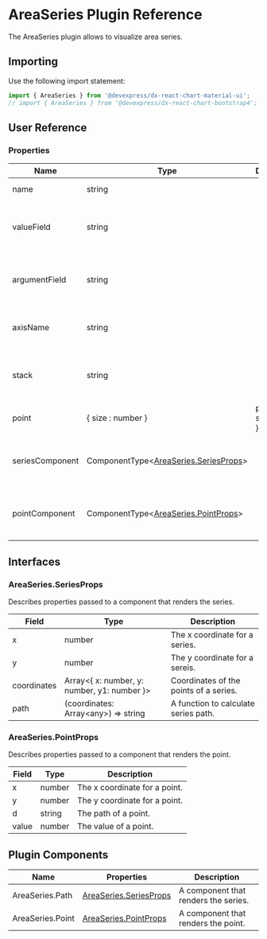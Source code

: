 # AreaSeries Plugin Reference

The AreaSeries plugin allows to visualize area series.

## Importing

Use the following import statement:

```js
import { AreaSeries } from '@devexpress/dx-react-chart-material-ui';
// import { AreaSeries } from '@devexpress/dx-react-chart-bootstrap4';
```
## User Reference

### Properties

Name | Type | Default | Description
-----|------|---------|------------
name | string | | A series name.
valueField | string | | Data field provides values for series points.
argumentField | string | | Data field provides arguments for series points.
axisName | string | | Axis to which the series is bonded.
stack | string | | Specifies which stack the series should belongs to.
point | { size : number } | point: { size: 7 } | Specifies point options.
seriesComponent | ComponentType&lt;[AreaSeries.SeriesProps](#areaseriesseriesprops)&gt; | | A component that renders the series.
pointComponent | ComponentType&lt;[AreaSeries.PointProps](#areaseriespointprops)&gt; | | A component that renders the points.

## Interfaces

### AreaSeries.SeriesProps

Describes properties passed to a component that renders the series.

Field | Type | Description
------|------|------------
x | number | The x coordinate for a series.
y | number | The y coordinate for a sereis.
coordinates | Array&lt;{ x: number, y: number, y1: number }&gt; | Coordinates of the points of a series.
path | (coordinates: Array&lt;any&gt;) => string | A function to calculate series path.

### AreaSeries.PointProps

Describes properties passed to a component that renders the point.

Field | Type | Description
------|------|------------
x | number | The x coordinate for a point.
y | number | The y coordinate for a point.
d | string | The path of a point.
value | number | The value of a point.

## Plugin Components

Name | Properties | Description
-----|------------|------------
AreaSeries.Path | [AreaSeries.SeriesProps](#areaseriesseriesprops) | A component that renders the series.
AreaSeries.Point | [AreaSeries.PointProps](#areaseriespointprops) | A component that renders the point.
